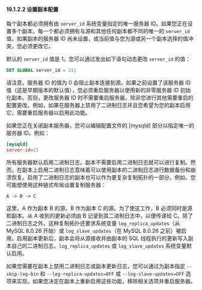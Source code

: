 #### 19.1.2.2 设置副本配置

每个副本都必须拥有由 `server_id` 系统变量指定的唯一服务器 ID。如果您正在设置多个副本，每一个都必须拥有与源和其他任何副本都不同的唯一的 `server_id` 值。如果副本的服务器 ID 尚未设置，或当前值与您为源或另一个副本选择的值冲突，您必须更改它。

默认的 `server_id` 值是 1。您可以通过发出如下语句动态更改 `server_id` 的值：

```sql
SET GLOBAL server_id = 21;
```

请注意，服务器 ID 的值为 0 会阻止副本连接到源。如果之前设置了该服务器 ID 值（这是早期版本的默认值），您必须重启服务器以使用新的非零服务器 ID 初始化副本。否则，更改服务器 ID 时不需要重启服务器，除非您进行其他需要重启的配置更改。例如，如果在服务器上禁用了二进制日志并且您希望为您的副本启用它，需要重启服务器以启用此功能。

如果您正在关闭副本服务器，您可以编辑配置文件的 [mysqld] 部分以指定唯一的服务器 ID。例如：

```ini
[mysqld]
server-id=21
```

所有服务器默认启用二进制日志。副本不需要启用二进制日志就可以进行复制。然而，在副本上启用二进制日志意味着可以使用副本的二进制日志进行数据备份和崩溃恢复。启用了二进制日志的副本也可以作为更复杂复制拓扑的一部分。例如，您可能想使用这种链式布局设置复制服务器：

```
A -> B -> C
```

这里，A 作为副本 B 的源，B 作为副本 C 的源。为了使这工作，B 必须同时是源和副本。从 A 收到的更新必须由 B 记录到其二进制日志中，以便传递给 C。除了二进制日志之外，这种复制拓扑还要求系统变量 `log_replica_updates`（从 MySQL 8.0.26 开始）或 `log_slave_updates`（在 MySQL 8.0.26 之前）被启用。启用副本更新后，副本会将从源接收并由副本的 SQL 线程执行的更新写入副本自己的二进制日志。`log_replica_updates` 或 `log_slave_updates` 系统变量默认启用。

如果您需要在副本上禁用二进制日志或副本更新日志，您可以通过为副本指定 `--skip-log-bin` 和 `--log-replica-updates=OFF` 或 `--log-slave-updates=OFF` 选项来实现。如果您决定在副本上重新启用这些功能，移除相关选项并重启服务器。